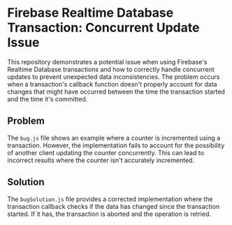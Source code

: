 # Firebase Realtime Database Transaction: Concurrent Update Issue

This repository demonstrates a potential issue when using Firebase's Realtime Database transactions and how to correctly handle concurrent updates to prevent unexpected data inconsistencies.  The problem occurs when a transaction's callback function doesn't properly account for data changes that might have occurred between the time the transaction started and the time it's committed.

## Problem

The `bug.js` file shows an example where a counter is incremented using a transaction. However, the implementation fails to account for the possibility of another client updating the counter concurrently.  This can lead to incorrect results where the counter isn't accurately incremented.

## Solution

The `bugSolution.js` file provides a corrected implementation where the transaction callback checks if the data has changed since the transaction started. If it has, the transaction is aborted and the operation is retried.